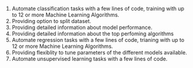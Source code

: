 1. Automate classification tasks with a few lines of code, training with up to 12 or more Machine Learning Algorithms.
2. Providing option to split dataset.
3. Providing detailed information about model performance.
4. Providing detailed information about the top perfoming algorithms
5. Automate regression tasks with a few lines of code, trianing with up to 12 or more Machine Learning Algorithms.
6. Providing flexiblity to tune parameters of the different models available.
7. Automate unsupervised learning tasks with a few lines of code.
